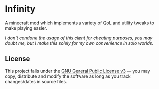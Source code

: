 # Infinity

A minecraft mod which implements a variety of QoL and utility tweaks to make playing easier.

*I don't condone the usage of this client for cheating purposes, you may doubt me, but I make this solely for my own convenience in solo worlds.*

## License

This project falls under the [GNU General Public License v3](https://tldrlegal.com/license/gnu-general-public-license-v3-(gpl-3)) &#8212; you may copy, distribute and modify the software as long as you track changes/dates in source files.